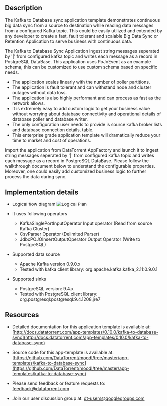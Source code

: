 
## Description

The Kafka to Database sync application template demonstrates continuous big data sync from a source to destination while reading data messages from a configured Kafka topic. This could be easily utilized and extended by any developer to create a fast,  fault tolerant and scalable Big Data Sync or Retention Application to serve business with continuous data.

The Kafka to Database Sync Application ingest string messages seperated by '|' from configured kafka topic and writes each message as a record in PostgreSQL DataBase. This application uses PoJoEvent as an example schema, this can be customized to use custom schema based on specific needs.

- The application scales linearly with the number of poller partitions.
- The application is fault tolerant and can withstand node and cluster outages without data loss.
- The application is also highly performant and can process as fast as the network allows.
- It is extremely easy to add custom logic to get your business value without worrying about database connectivity and operational details of database poller and database writer.
- The only configuration user needs to provide is source kafka broker lists and database connection details, table.
- This enterprise grade application template will dramatically reduce your time to market and cost of operations.

Import the application from DataTorrent AppFactory and launch it to ingest string messages seperated by '|' from configured kafka topic and writes each message as a record in PostgreSQL DataBase. Please follow the walkthrough document below to understand the configurable properties. Moreover, one could easily add customized business logic to further process the data during sync.

## Implementation details
- Logical flow diagram
![Logical Plan](https://www.datatorrent.com/wp-content/uploads/2017/08/kafka-to-database-sync-dag.png)

- It uses following operators
  - KafkaSinglePortInputOperator Input operator (Read from source Kafka Cluster)
  - CsvParser Operator (Delimited Parser)
  - JdbcPOJOInsertOutputOperator Output Operator (Write to PostgreSQL)
- Supported data source
  - Apache Kafka version 0.9.0.x
  - Tested with kafka client library: org.apache.kafka:kafka_2.11:0.9.0.1
- Supported sinks
  - PostgreSQL version: 9.4.x
  - Tested with PostgreSQL client library: org.postgresql:postgresql:9.4.1208.jre7


## Resources

  - Detailed documentation for this application template is available at:   
    [http://docs.datatorrent.com/app-templates/0.10.0/kafka-to-database-sync](http://docs.datatorrent.com/app-templates/0.10.0/kafka-to-database-sync)

  - Source code for this app-template is available at:  
    [https://github.com/DataTorrent/moodI/tree/master/app-templates/kafka-to-database-sync](https://github.com/DataTorrent/moodI/tree/master/app-templates/kafka-to-database-sync)

  - Please send feedback or feature requests to:
      <a href="mailto:feedback@datatorrent.com"  class="feedback" id="feedback" ga-track="feedback">feedback@datatorrent.com</a>

  - Join our user discussion group at:
      <a href="mailto:dt-users@googlegroups.com"  class="maillist" id="maillist" ga-track="maillist">dt-users@googlegroups.com</a>
